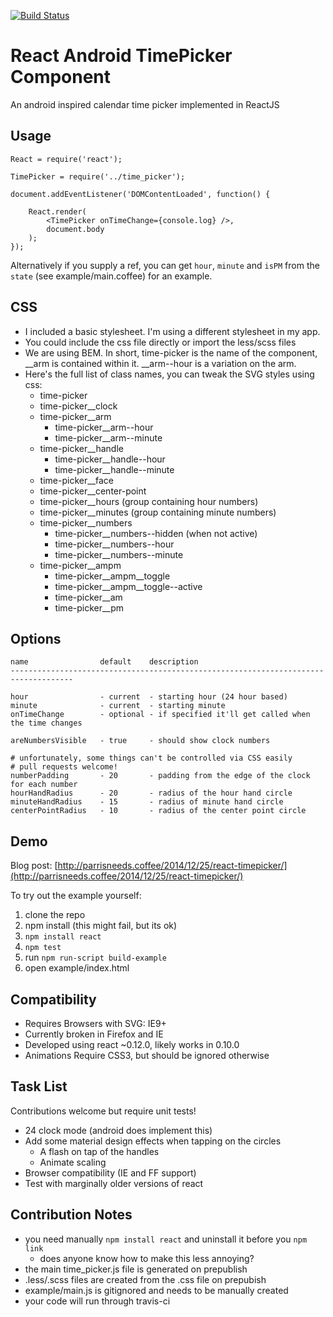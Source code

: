 [![Build Status](https://secure.travis-ci.org/parris/react-android-timepicker.png)](http://travis-ci.org/parris/react-android-timepicker)

React Android TimePicker Component
==================================

An android inspired calendar time picker implemented in ReactJS

Usage
-----

    React = require('react');

    TimePicker = require('../time_picker');

    document.addEventListener('DOMContentLoaded', function() {

        React.render(
            <TimePicker onTimeChange={console.log} />,
            document.body
        );
    });

Alternatively if you supply a ref, you can get `hour`, `minute` and `isPM` from
the `state` (see example/main.coffee) for an example.

CSS
---

- I included a basic stylesheet. I'm using a different stylesheet in my app.
- You could include the css file directly or import the less/scss files
- We are using BEM. In short, time-picker is the name of the component, __arm is contained within it. __arm--hour is a variation on the arm.
- Here's the full list of class names, you can tweak the SVG styles using css:
    - time-picker
    - time-picker__clock
    - time-picker__arm
        - time-picker__arm--hour
        - time-picker__arm--minute
    - time-picker__handle
        - time-picker__handle--hour
        - time-picker__handle--minute
    - time-picker__face
    - time-picker__center-point
    - time-picker__hours (group containing hour numbers)
    - time-picker__minutes (group containing minute numbers)
    - time-picker__numbers
        - time-picker__numbers--hidden (when not active)
        - time-picker__numbers--hour
        - time-picker__numbers--minute
    - time-picker__ampm
        - time-picker__ampm__toggle
        - time-picker__ampm__toggle--active
        - time-picker__am
        - time-picker__pm

Options
-------

    name                default    description
    ------------------------------------------------------------------------------------

    hour                - current  - starting hour (24 hour based)
    minute              - current  - starting minute
    onTimeChange        - optional - if specified it'll get called when the time changes

    areNumbersVisible   - true     - should show clock numbers

    # unfortunately, some things can't be controlled via CSS easily
    # pull requests welcome!
    numberPadding       - 20       - padding from the edge of the clock for each number
    hourHandRadius      - 20       - radius of the hour hand circle
    minuteHandRadius    - 15       - radius of minute hand circle
    centerPointRadius   - 10       - radius of the center point circle

Demo
----

Blog post: [http://parrisneeds.coffee/2014/12/25/react-timepicker/](http://parrisneeds.coffee/2014/12/25/react-timepicker/)

To try out the example yourself:

1. clone the repo
2. npm install (this might fail, but its ok)
3. `npm install react`
4. `npm test`
5. run `npm run-script build-example`
6. open example/index.html


Compatibility
-------------

- Requires Browsers with SVG: IE9+
- Currently broken in Firefox and IE
- Developed using react ~0.12.0, likely works in 0.10.0
- Animations Require CSS3, but should be ignored otherwise

Task List
---------

Contributions welcome but require unit tests!

- 24 clock mode (android does implement this)
- Add some material design effects when tapping on the circles
  - A flash on tap of the handles
  - Animate scaling
- Browser compatibility (IE and FF support)
- Test with marginally older versions of react

Contribution Notes
------------------

- you need manually `npm install react` and uninstall it before you `npm link`
    - does anyone know how to make this less annoying?
- the main time_picker.js file is generated on prepublish
- .less/.scss files are created from the .css file on prepubish
- example/main.js is gitignored and needs to be manually created
- your code will run through travis-ci

